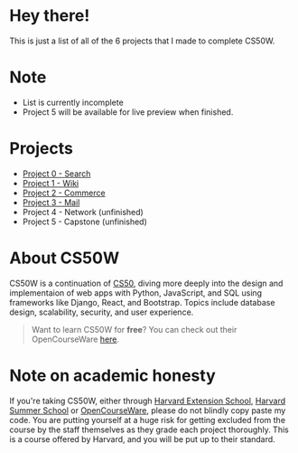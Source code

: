 # Hey there!
This is just a list of all of the 6 projects that I made to complete CS50W.

# Note
* List is currently incomplete
* Project 5 will be available for live preview when finished.

# Projects
* [Project 0 - Search](https://github.com/AncientSoup/cs50w_search)
* [Project 1 - Wiki](https://github.com/AncientSoup/cs50w_wiki)
* [Project 2 - Commerce](https://github.com/AncientSoup/cs50w_commerce)
* [Project 3 - Mail](https://github.com/AncientSoup/cs50w_mail)
* Project 4 - Network (unfinished)
* Project 5 - Capstone (unfinished)

# About CS50W
CS50W is a continuation of [CS50](https://cs50.harvard.edu/), diving more deeply into the design and implementaion of web apps with Python, JavaScript, and SQL using frameworks like Django, React, and Bootstrap. Topics include database design, scalability, security, and user experience.  
> Want to learn CS50W for **free**? You can check out their OpenCourseWare [here](https://cs50.harvard.edu/web/).
  
# Note on academic honesty
If you're taking CS50W, either through [Harvard Extension School](https://extension.harvard.edu/), [Harvard Summer School](https://summer.harvard.edu/) or [OpenCourseWare](https://cs50.harvard.edu/web/), please do not blindly copy paste my code. You are putting yourself at a huge risk for getting excluded from the course by the staff themselves as they grade each project thoroughly. This is a course offered by Harvard, and you will be put up to their standard.
